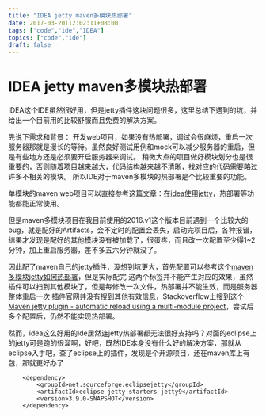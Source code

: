 ```yaml
---
title: "IDEA jetty maven多模块热部署"
date: 2017-03-20T12:02:11+08:00
tags: ["code","ide","IDEA"]
topics: ["code","ide"]
draft: false
---
```





# IDEA jetty maven多模块热部署
IDEA这个IDE虽然很好用，但是jetty插件这块问题很多，这里总结下遇到的坑，并给出一个目前用的比较舒服而且免费的解决方案。

先说下需求和背景：
开发web项目，如果没有热部署，调试会很麻烦，重启一次服务器那就是漫长的等待。虽然良好测试用例和mock可以减少服务器的重启，但是有些地方还是必须要开启服务器来调试。
稍微大点的项目做好模块划分也是很重要的，否则随着项目越来越大，代码结构越来越不清晰，找对应的代码需要略过许多不相关的模块。
所以IDE对于maven多模块的热部署是个比较重要的功能。

单模块的maven web项目可以直接参考这篇文章：[在idea使用jetty](http://blog.csdn.net/xiejx618/article/details/49936541)，热部署等功能都能正常使用。

但是maven多模块项目在我目前使用的2016.v1这个版本目前遇到一个比较大的bug，就是配好的Artifacts，会不定时的配置会丢失，启动完项目后，各种报错，结果才发现是配好的其他模块没有被加载了，很蛋疼，而且改一次配置至少得1~2分钟，加上重启服务器，差不多五六分钟就没了。

因此配了maven自己的jetty插件，没想到坑更大，首先配置可以参考这个[maven多模块jetty如何热部署](https://www.oschina.net/question/1383717_129478)，但是实际配完<scanTargets> <extraClasspath>这两个标签并不能产生对应的效果，虽然插件可以扫到其他模块了，但是每修改一次文件，热部署并不能生效，而是服务器整体重启一次
插件官网并没有搜到其他有效信息，Stackoverflow上搜到这个[Maven jetty plugin - automatic reload using a multi-module project](http://stackoverflow.com/questions/25725552/maven-jetty-plugin-automatic-reload-using-a-multi-module-project)，尝试后多个配置后，仍然不能实现热部署。

然而，idea这么好用的ide居然连jetty热部署都无法很好支持吗？对面的eclipse上的jetty可是跑的很溜啊，好吧，既然IDE本身没有什么好的解决方案，那就从eclipse入手吧，查了eclipse上的插件，发现是个开源项目，还在maven库上有包，那就更好办了


        <dependency>
            <groupId>net.sourceforge.eclipsejetty</groupId>
            <artifactId>eclipse-jetty-starters-jetty9</artifactId>
            <version>3.9.0-SNAPSHOT</version>
        </dependency>









